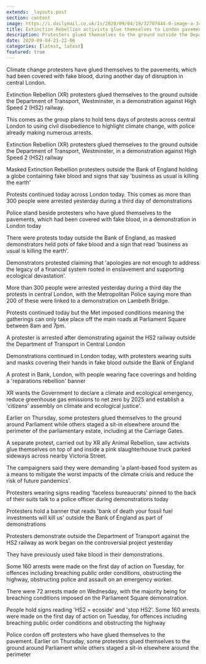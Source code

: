 ```yaml
---
extends: _layouts.post
section: content
image: https://i.dailymail.co.uk/1s/2020/09/04/19/32787444-0-image-a-34_1599244974564.jpg 
title: Extinction Rebellion activists glue themselves to London pavements 
description: Protesters glued themselves to the ground outside the Department of Transport, Westminster, in a demonstration against High Speed 2 (HS2) railway. 
date: 2020-09-04-21-22-06 
categories: [latest, latest] 
featured: true 
--- 
```

Climate change protesters have glued themselves to the pavements, which had been covered with fake blood, during another day of disruption in central London.

Extinction Rebellion (XR) protesters glued themselves to the ground outside the Department of Transport, Westminster, in a demonstration against High Speed 2 (HS2) railway.  

This comes as the group plans to hold tens days of protests across central London to using civil disobedience to highlight climate change, with police already making numerous arrests.       

Extinction Rebellion (XR) protesters glued themselves to the ground outside the Department of Transport, Westminster, in a demonstration against High Speed 2 (HS2) railway

Masked Extinction Rebellion protesters outside the Bank of England holding a globe containing fake blood and signs that say 'business as usual is killing the earth' 

Protests continued today across London today. This comes as more than 300 people were arrested yesterday during a third day of demonstrations 

Police stand beside protesters who have glued themselves to the pavements, which had been covered with fake blood, in a demonstration in London today 

There were protests today outside the Bank of England, as masked demonstrators held pots of fake blood and a sign that read 'business as usual is killing the earth'.

Demonstrators protested claiming that 'apologies are not enough to address the legacy of a financial system rooted in enslavement and supporting ecological devastation'. 

More than 300 people were arrested yesterday during a third day the protests in central London, with the Metropolitan Police saying more than 200 of these were linked to a demonstration on Lambeth Bridge.  

Protests continued today but the Met imposed conditions meaning the gatherings can only take place off the main roads at Parliament Square between 8am and 7pm.

A protester is arrested after demonstrating against the HS2 railway outside the Department of Transport in Central London

Demonstrations continued in London today, with protesters wearing suits and masks covering their hands in fake blood outside the Bank of England

A protest in Bank, London, with people wearing face coverings and holding a 'reparations rebellion' banner 

XR wants the Government to declare a climate and ecological emergency, reduce greenhouse gas emissions to net zero by 2025 and establish a 'citizens' assembly on climate and ecological justice'.

Earlier on Thursday, some protesters glued themselves to the ground around Parliament while others staged a sit-in elsewhere around the perimeter of the parliamentary estate, including at the Carriage Gates. 

A separate protest, carried out by XR ally Animal Rebellion, saw activists glue themselves on top of and inside a pink slaughterhouse truck parked sideways across nearby Victoria Street.

The campaigners said they were demanding 'a plant-based food system as a means to mitigate the worst impacts of the climate crisis and reduce the risk of future pandemics'.

Protesters wearing signs reading 'faceless bureaucrats' pinned to the back of their suits talk to a police officer during demonstrations today 

Protesters hold a banner that reads 'bank of death your fossil fuel investments will kill us' outside the Bank of England as part of demonstrations 

Protesters demonstrate outside the Department of Transport against the HS2 railway as work began on the controversial project yesterday 

They have previously used fake blood in their demonstrations. 

Some 160 arrests were made on the first day of action on Tuesday, for offences including breaching public order conditions, obstructing the highway, obstructing police and assault on an emergency worker.

There were 72 arrests made on Wednesday, with the majority being for breaching conditions imposed on the Parliament Square demonstration.

People hold signs reading 'HS2 = ecoside' and 'stop HS2'. Some 160 arrests were made on the first day of action on Tuesday, for offences including breaching public order conditions and obstructing the highway

Police cordon off protesters who have glued themselves to the pavement. Earlier on Thursday, some protesters glued themselves to the ground around Parliament while others staged a sit-in elsewhere around the perimeter

